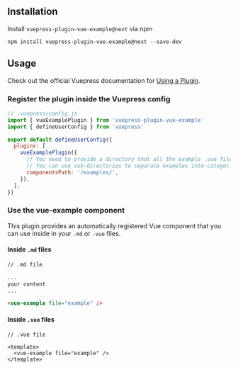 ## Installation

Install `vuepress-plugin-vue-example@next` via npm

```
npm install vuepress-plugin-vue-example@next --save-dev
```

## Usage

Check out the official Vuepress documentation for [Using a Plugin](https://vuepress.vuejs.org/plugin/using-a-plugin.html).

### Register the plugin inside the Vuepress config

```javascript
// .vuepress/config.js
import { vueExamplePlugin } from 'vuepress-plugin-vue-example'
import { defineUserConfig } from 'vuepress'

export default defineUserConfig({
  plugins: [
    vueExamplePlugin({
      // You need to provide a directory that all the example .vue files will be stored.
      // You can use sub-directories to separate examples into categories.
      componentsPath: '/examples/',
    }),
  ],
})
```

### Use the vue-example component

This plugin provides an automatically registered Vue component that you can use inside in your `.md` or `.vue` files.

#### Inside `.md` files

```md
// .md file

...
your content
...

<vue-example file="example" />
```

#### Inside `.vue` files

```vue
// .vue file

<template>
  <vue-example file="example" />
</template>
```
